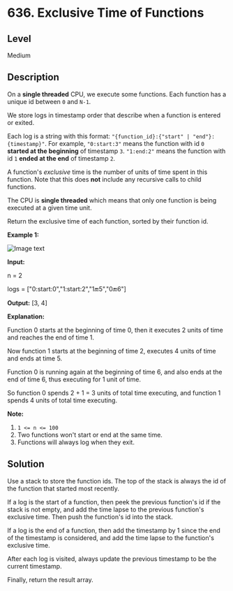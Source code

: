 # 636. Exclusive Time of Functions
## Level
Medium

## Description
On a **single threaded** CPU, we execute some functions. Each function has a unique id between `0` and `N-1`.

We store logs in timestamp order that describe when a function is entered or exited.

Each log is a string with this format: `"{function_id}:{"start" | "end"}:{timestamp}"`. For example, `"0:start:3"` means the function with id `0` **started at the beginning** of timestamp `3`. `"1:end:2"` means the function with id `1` **ended at the end** of timestamp `2`.

A function's *exclusive* time is the number of units of time spent in this function.  Note that this does **not** include any recursive calls to child functions.

The CPU is **single threaded** which means that only one function is being executed at a given time unit.

Return the exclusive time of each function, sorted by their function id.

**Example 1:**

![Image text](https://assets.leetcode.com/uploads/2019/04/05/diag1b.png)

**Input:**

n = 2

logs = ["0:start:0","1:start:2","1:end:5","0:end:6"]

**Output:** [3, 4]

**Explanation:**

Function 0 starts at the beginning of time 0, then it executes 2 units of time and reaches the end of time 1.

Now function 1 starts at the beginning of time 2, executes 4 units of time and ends at time 5.

Function 0 is running again at the beginning of time 6, and also ends at the end of time 6, thus executing for 1 unit of time. 

So function 0 spends 2 + 1 = 3 units of total time executing, and function 1 spends 4 units of total time executing.

**Note:**

1. `1 <= n <= 100`
2. Two functions won't start or end at the same time.
3. Functions will always log when they exit.

## Solution
Use a stack to store the function ids. The top of the stack is always the id of the function that started most recently.

If a log is the start of a function, then peek the previous function's id if the stack is not empty, and add the time lapse to the previous function's exclusive time. Then push the function's id into the stack.

If a log is the end of a function, then add the timestamp by 1 since the end of the timestamp is considered, and add the time lapse to the function's exclusive time.

After each log is visited, always update the previous timestamp to be the current timestamp.

Finally, return the result array.
